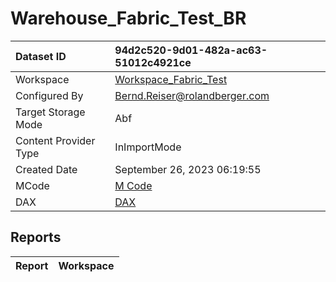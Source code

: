 



# Warehouse_Fabric_Test_BR

|Dataset ID|94d2c520-9d01-482a-ac63-51012c4921ce|
| :--- | :--- |
|Workspace|[Workspace_Fabric_Test](../Workspaces/Workspace_Fabric_Test.md)|
|Configured By|Bernd.Reiser@rolandberger.com|
|Target Storage Mode|Abf|
|Content Provider Type|InImportMode|
|Created Date|September 26, 2023 06:19:55|
|MCode|[M Code](./Warehouse_Fabric_Test_BR/mcode.md)|
|DAX|[DAX](./Warehouse_Fabric_Test_BR/dax.md)|

## Reports

|Report|Workspace|
| :--- | :--- |
